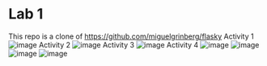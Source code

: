 # Lab 1
This repo is a clone of https://github.com/miguelgrinberg/flasky
Activity 1
![image](https://github.com/avaj4/ECE444-F2023-Lab1/assets/53788244/06d297c4-d884-4a41-a79e-562b90cf78a5)
Activity 2
![image](https://github.com/avaj4/ECE444-F2023-Lab1/assets/53788244/7497f6a0-f85f-4507-b5b9-6d0a0a73de2b)
Activity 3
![image](https://github.com/avaj4/ECE444-F2023-Lab1/assets/53788244/f8157100-41c8-4bbb-8cc1-184cb6976910)
Activity 4
![image](https://github.com/avaj4/ECE444-F2023-Lab1/assets/53788244/5c1d1dfd-5daa-4e4a-bd41-06335ade219f)
![image](https://github.com/avaj4/ECE444-F2023-Lab1/assets/53788244/37aebd48-aee1-4cc9-935f-6b0abfc9dc76)
![image](https://github.com/avaj4/ECE444-F2023-Lab1/assets/53788244/2f11b441-3a1f-4991-b2dd-4517ee0b61fa)
![image](https://github.com/avaj4/ECE444-F2023-Lab1/assets/53788244/063dd405-6a4c-409b-b1ac-7b455dba3029)





